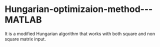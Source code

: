# Hungarian-optimizaion-method---MATLAB
It is a modified Hungarian algorithm that works with both square and non square matrix input.
